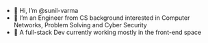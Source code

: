 - 👋 Hi, I’m @sunil-varma
- 👀 I’m an Engineer from CS background interested in Computer Networks, Problem Solving and Cyber Security
- 🌱 A full-stack Dev currently working mostly in the front-end space

<!---
sunil-varma/sunil-varma is a ✨ special ✨ repository because its `README.md` (this file) appears on your GitHub profile.
You can click the Preview link to take a look at your changes.
--->
